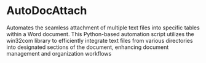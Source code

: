 # AutoDocAttach
Automates the seamless attachment of multiple text files into specific tables within a Word document. This Python-based automation script utilizes the win32com library to efficiently integrate text files from various directories into designated sections of the document, enhancing document management and organization workflows
